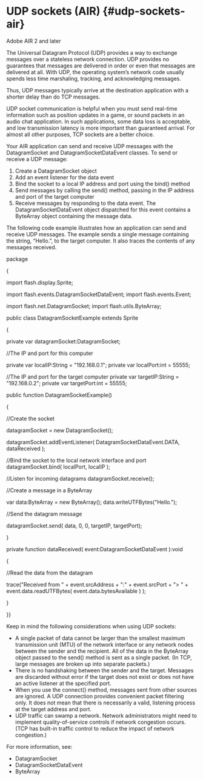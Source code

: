 # UDP sockets (AIR) {#udp-sockets-air}

Adobe AIR 2 and later

The Universal Datagram Protocol (UDP) provides a way to exchange messages over a stateless network connection. UDP provides no guarantees that messages are delivered in order or even that messages are delivered at all. With UDP, the operating system’s network code usually spends less time marshaling, tracking, and acknowledging messages.

Thus, UDP messages typically arrive at the destination application with a shorter delay than do TCP messages.

UDP socket communication is helpful when you must send real-time information such as position updates in a game, or sound packets in an audio chat application. In such applications, some data loss is acceptable, and low transmission latency is more important than guaranteed arrival. For almost all other purposes, TCP sockets are a better choice.

Your AIR application can send and receive UDP messages with the DatagramSocket and DatagramSocketDataEvent classes. To send or receive a UDP message:

1.  Create a DatagramSocket object
2.  Add an event listener for the data event
3.  Bind the socket to a local IP address and port using the bind() method
4.  Send messages by calling the send() method, passing in the IP address and port of the target computer
5.  Receive messages by responding to the data event. The DatagramSocketDataEvent object dispatched for this event contains a ByteArray object containing the message data.

The following code example illustrates how an application can send and receive UDP messages. The example sends a single message containing the string, “Hello.”, to the target computer. It also traces the contents of any messages received.

package

{

import flash.display.Sprite;

import flash.events.DatagramSocketDataEvent; import flash.events.Event;

import flash.net.DatagramSocket; import flash.utils.ByteArray;

public class DatagramSocketExample extends Sprite

{

private var datagramSocket:DatagramSocket;

//The IP and port for this computer

private var localIP:String = &quot;192.168.0.1&quot;; private var localPort:int = 55555;

//The IP and port for the target computer private var targetIP:String = &quot;192.168.0.2&quot;; private var targetPort:int = 55555;

public function DatagramSocketExample()

{

//Create the socket

datagramSocket = new DatagramSocket();

datagramSocket.addEventListener( DatagramSocketDataEvent.DATA, dataReceived );

//Bind the socket to the local network interface and port datagramSocket.bind( localPort, localIP );

//Listen for incoming datagrams datagramSocket.receive();

//Create a message in a ByteArray

var data:ByteArray = new ByteArray(); data.writeUTFBytes(&quot;Hello.&quot;);

//Send the datagram message

datagramSocket.send( data, 0, 0, targetIP, targetPort);

}

private function dataReceived( event:DatagramSocketDataEvent ):void

{

//Read the data from the datagram

trace(&quot;Received from &quot; + event.srcAddress + &quot;:&quot; + event.srcPort + &quot;&gt; &quot; + event.data.readUTFBytes( event.data.bytesAvailable ) );

}

}}

Keep in mind the following considerations when using UDP sockets:

*   A single packet of data cannot be larger than the smallest maximum transmission unit (MTU) of the network interface or any network nodes between the sender and the recipient. All of the data in the ByteArray object passed to the send() method is sent as a single packet. (In TCP, large messages are broken up into separate packets.)
*   There is no handshaking between the sender and the target. Messages are discarded without error if the target does not exist or does not have an active listener at the specified port.
*   When you use the connect() method, messages sent from other sources are ignored. A UDP connection provides convenient packet filtering only. It does not mean that there is necessarily a valid, listening process at the target address and port.
*   UDP traffic can swamp a network. Network administrators might need to implement quality-of-service controls if network congestion occurs. (TCP has built-in traffic control to reduce the impact of network congestion.)

For more information, see:

*   DatagramSocket
*   DatagramSocketDataEvent
*   ByteArray